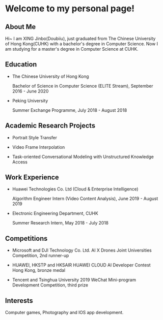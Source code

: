 # Welcome to my personal page!

## About Me

Hi~ I am XING Jinbo(Doubiiu), just graduated from The Chinese University of Hong Kong(CUHK) with a bachelor's degree in Computer Science. Now I am studying for a master's degree in Computer Science at CUHK.

## Education
- The Chinese University of Hong Kong

   Bachelor of Science in Computer Science (ELITE Stream), September 2016 - June 2020
- Peking University

    Summer Exchange Programme, July 2018 - August 2018

## Academic Research Projects
- Portrait Style Transfer

- Video Frame Interpolation

- Task-oriented Conversational Modeling with Unstructured Knowledge Access

## Work Experience
- Huawei Technologies Co. Ltd (Cloud & Enterprise Intelligence)

   Algorithm Engineer Intern (Video Content Analysis), June 2019 - August 2019
- Electronic Engineering Department, CUHK

   Summer Research Intern, May 2018 - July 2018

## Competitions
- Microsoft and DJI Technology Co. Ltd.
   AI X Drones Joint Universities Competition, 2nd runner-up

- HUAWEI, HKSTP and HKSAIR
   HUAWEI CLOUD AI Developer Contest Hong Kong, bronze medal
   
- Tencent and Tsinghua University
   2019 WeChat Mini-program Development Competition, third prize

## Interests
Computer games, Photography and IOS app development.

<script type="text/javascript" id="clustrmaps" src="//cdn.clustrmaps.com/map_v2.js?d=ZfjB6MUuOO69KjcqGKlnk-8ghUgF5QLSxEKP0YZjTF0&cl=ffffff&w=a"></script>